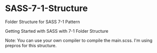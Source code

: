 # SASS-7-1-Structure
Folder Structure for SASS 7-1 Pattern

Getting Started with SASS with 7-1 Folder Structure

Note:
You can use your own compiler to compile the main.scss. I'm using prepros for this structure.
